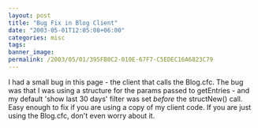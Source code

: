 ```yaml
---
layout: post
title: "Bug Fix in Blog Client"
date: "2003-05-01T12:05:08+06:00"
categories: misc 
tags: 
banner_image: 
permalink: /2003/05/01/395FB0C2-010E-67F7-C5EDEC16A6823C79
---
```


I had a small bug in this page - the client that calls the Blog.cfc. The bug was that I was using a structure for the params passed to getEntries - and my default 'show last 30 days' filter was set <i>before</i> the structNew() call. Easy enough to fix if you are using a copy of my client code. If you are just using the Blog.cfc, don't even worry about it.